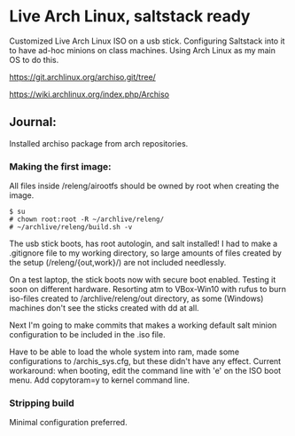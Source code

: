# Live Arch Linux, saltstack ready
Customized Live Arch Linux ISO on a usb stick.
Configuring Saltstack into it to have ad-hoc minions on class machines.
Using Arch Linux as my main OS to do this.

https://git.archlinux.org/archiso.git/tree/

https://wiki.archlinux.org/index.php/Archiso

## Journal:

Installed archiso package from arch repositories.

### Making the first image:

All files inside /releng/airootfs should be owned by root when creating the
image.

	$ su
	# chown root:root -R ~/archlive/releng/
	# ~/archlive/releng/build.sh -v

The usb stick boots, has root autologin, and salt installed!
I had to make a .gitignore file to my working directory, so large amounts
of files created by the setup (/releng/{out,work}/) are not included needlessly.

On a test laptop, the stick boots now with secure boot enabled. Testing it
soon on different hardware. Resorting atm to VBox-Win10 with rufus to burn iso-files created
to /archlive/releng/out directory, as some (Windows) machines don't see the sticks created
with dd at all.

Next I'm going to make commits that makes a working default salt minion
configuration to be included in the .iso file.

Have to be able to load the whole system into ram, made some configurations to
/archis_sys.cfg, but these didn't have any effect.
Current workaround: when booting, edit the command line with 'e'
on the ISO boot menu. Add copytoram=y to kernel command line.

### Stripping build

Minimal configuration preferred.
